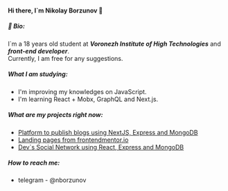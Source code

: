 #### Hi there, I\`m Nikolay Borzunov 👋


##### 📝 Bio:
I`m a 18 years old student at ***Voronezh Institute of High Technologies*** and ***front-end developer***.  
Currently, I am free for any suggestions.


##### What I am studying:
- I'm improving my knowledges on JavaScript.
- I'm learning React + Mobx, GraphQL and Next.js.

##### What are my projects right now: 
 - [Platform to publish blogs using NextJS, Express and MongoDB](https://github.com/tydusgg/blogx)
 - [Landing pages from frontendmentor.io](https://github.com/tydusgg/frontend-mentor-works)
 - [Dev\`s Social Network using React, Express and MongoDB](https://github.com/tydusgg/devConnector)

##### How to reach me:
  - telegram - @nborzunov
